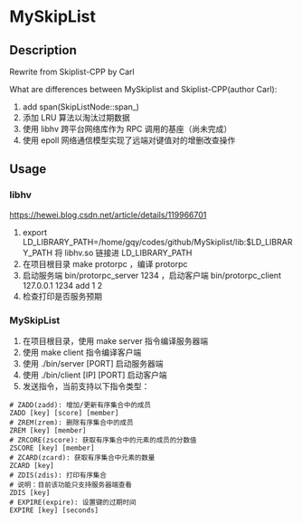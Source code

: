 # MySkipList
## Description
Rewrite from Skiplist-CPP by Carl

What are differences between MySkiplist and Skiplist-CPP(author Carl): 
1. add span(SkipListNode::span_)
2. 添加 LRU 算法以淘汰过期数据
3. 使用 libhv 跨平台网络库作为 RPC 调用的基座（尚未完成）
4. 使用 epoll 网络通信模型实现了远端对键值对的增删改查操作

## Usage
### libhv
https://hewei.blog.csdn.net/article/details/119966701
1. export LD_LIBRARY_PATH=/home/gqy/codes/github/MySkiplist/lib:$LD_LIBRARY_PATH 将 libhv.so 链接进 LD_LIBRARY_PATH
2. 在项目根目录 make protorpc ，编译 protorpc
3. 启动服务端 bin/protorpc_server 1234 ，启动客户端 bin/protorpc_client 127.0.0.1 1234 add 1 2
4. 检查打印是否服务预期

### MySkipList
1. 在项目根目录，使用 make server 指令编译服务器端
2. 使用 make client 指令编译客户端
3. 使用 ./bin/server [PORT] 启动服务器端
4. 使用 ./bin/client [IP] [PORT] 启动客户端
5. 发送指令，当前支持以下指令类型：
```shell
# ZADD(zadd): 增加/更新有序集合中的成员
ZADD [key] [score] [member]
# ZREM(zrem): 删除有序集合中的成员
ZREM [key] [member]
# ZRCORE(zscore): 获取有序集合中的元素的成员的分数值
ZSCORE [key] [member]
# ZCARD(zcard): 获取有序集合中元素的数量
ZCARD [key]
# ZDIS(zdis): 打印有序集合
# 说明：目前该功能只支持服务器端查看
ZDIS [key]
# EXPIRE(expire): 设置键的过期时间
EXPIRE [key] [seconds]
```
